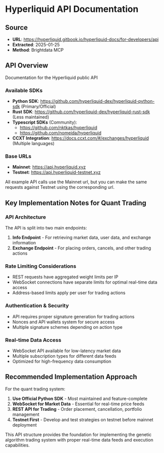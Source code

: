 # Hyperliquid API Documentation

## Source
- **URL**: https://hyperliquid.gitbook.io/hyperliquid-docs/for-developers/api
- **Extracted**: 2025-01-25
- **Method**: Brightdata MCP

## API Overview

Documentation for the Hyperliquid public API

### Available SDKs
- **Python SDK**: https://github.com/hyperliquid-dex/hyperliquid-python-sdk (Primary/Official)
- **Rust SDK**: https://github.com/hyperliquid-dex/hyperliquid-rust-sdk (Less maintained)
- **Typescript SDKs** (Community):
  - https://github.com/nktkas/hyperliquid
  - https://github.com/nomeida/hyperliquid
- **CCXT Integration**: https://docs.ccxt.com/#/exchanges/hyperliquid (Multiple languages)

### Base URLs
- **Mainnet**: https://api.hyperliquid.xyz
- **Testnet**: https://api.hyperliquid-testnet.xyz

All example API calls use the Mainnet url, but you can make the same requests against Testnet using the corresponding url.

## Key Implementation Notes for Quant Trading

### API Architecture
The API is split into two main endpoints:
1. **Info Endpoint** - For retrieving market data, user data, and exchange information
2. **Exchange Endpoint** - For placing orders, cancels, and other trading actions

### Rate Limiting Considerations
- REST requests have aggregated weight limits per IP
- WebSocket connections have separate limits for optimal real-time data access
- Address-based limits apply per user for trading actions

### Authentication & Security
- API requires proper signature generation for trading actions
- Nonces and API wallets system for secure access
- Multiple signature schemes depending on action type

### Real-time Data Access
- WebSocket API available for low-latency market data
- Multiple subscription types for different data feeds
- Optimized for high-frequency data consumption

## Recommended Implementation Approach

For the quant trading system:
1. **Use Official Python SDK** - Most maintained and feature-complete
2. **WebSocket for Market Data** - Essential for real-time price feeds
3. **REST API for Trading** - Order placement, cancellation, portfolio management
4. **Testnet First** - Develop and test strategies on testnet before mainnet deployment

This API structure provides the foundation for implementing the genetic algorithm trading system with proper real-time data feeds and execution capabilities.